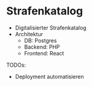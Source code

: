 # Strafenkatalog
- Digitalisierter Strafenkatalog
- Architektur
  - DB: Postgres
  - Backend: PHP
  - Frontend: React

TODOs:
- Deployment automatisieren
